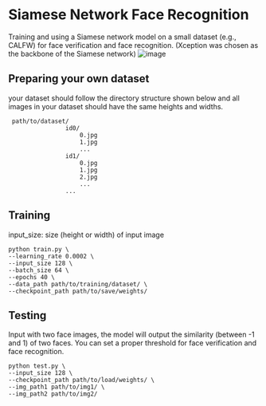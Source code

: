 # Siamese Network Face Recognition
Training and using a Siamese network model on a small dataset (e.g., CALFW) for face verification and face recognition.
(Xception was chosen as the backbone of the Siamese network)
![image](https://user-images.githubusercontent.com/109360168/212962643-476fbc15-e864-48ff-b2ae-1990ed818f6f.png)

## Preparing your own dataset
your dataset should follow the directory structure shown below and all images in your dataset should have the same heights and widths.
```
 path/to/dataset/
                id0/                
                    0.jpg
                    1.jpg
                    ...
                id1/              
                    0.jpg
                    1.jpg
                    2.jpg
                    ...
                ...
```

## Training
input_size: size (height or width) of input image
```
python train.py \
--learning_rate 0.0002 \
--input_size 128 \
--batch_size 64 \
--epochs 40 \
--data_path path/to/training/dataset/ \
--checkpoint_path path/to/save/weights/
```

## Testing
Input with two face images, the model will output the similarity (between -1 and 1) of two faces. You can set a proper threshold for face verification and face recognition.
```
python test.py \
--input_size 128 \
--checkpoint_path path/to/load/weights/ \
--img_path1 path/to/img1/ \
--img_path2 path/to/img2/
```
